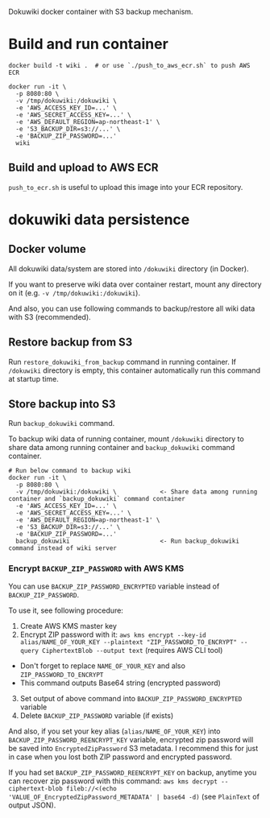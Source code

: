 Dokuwiki docker container with S3 backup mechanism.

# Build and run container

```
docker build -t wiki .  # or use `./push_to_aws_ecr.sh` to push AWS ECR

docker run -it \
  -p 8080:80 \
  -v /tmp/dokuwiki:/dokuwiki \
  -e 'AWS_ACCESS_KEY_ID=...' \
  -e 'AWS_SECRET_ACCESS_KEY=...' \
  -e 'AWS_DEFAULT_REGION=ap-northeast-1' \
  -e 'S3_BACKUP_DIR=s3://...' \
  -e 'BACKUP_ZIP_PASSWORD=...'
  wiki
```

## Build and upload to AWS ECR

`push_to_ecr.sh` is useful to upload this image into your ECR repository.


# dokuwiki data persistence

## Docker volume

All dokuwiki data/system are stored into `/dokuwiki` directory (in Docker).

If you want to preserve wiki data over container restart, mount any directory on it (e.g. `-v /tmp/dokuwiki:/dokuwiki`).

And also, you can use following commands to backup/restore all wiki data with S3 (recommended).

## Restore backup from S3

Run `restore_dokuwiki_from_backup` command in running container. If `/dokuwiki` directory is empty, this container automatically run this command at startup time.

## Store backup into S3

Run `backup_dokuwiki` command.

To backup wiki data of running container, mount `/dokuwiki` directory to share data among running container and `backup_dokuwiki` command container.

```
# Run below command to backup wiki
docker run -it \
  -p 8080:80 \
  -v /tmp/dokuwiki:/dokuwiki \            <- Share data among running container and `backup_dokuwiki` command container
  -e 'AWS_ACCESS_KEY_ID=...' \
  -e 'AWS_SECRET_ACCESS_KEY=...' \
  -e 'AWS_DEFAULT_REGION=ap-northeast-1' \
  -e 'S3_BACKUP_DIR=s3://...' \
  -e 'BACKUP_ZIP_PASSWORD=...'
  backup_dokuwiki                         <- Run backup_dokuwiki command instead of wiki server
```

### Encrypt `BACKUP_ZIP_PASSWORD` with AWS KMS

You can use `BACKUP_ZIP_PASSWORD_ENCRYPTED` variable instead of `BACKUP_ZIP_PASSWORD`.

To use it, see following procedure:

1. Create AWS KMS master key
2. Encrypt ZIP password with it: `aws kms encrypt --key-id alias/NAME_OF_YOUR_KEY --plaintext "ZIP_PASSWORD_TO_ENCRYPT" --query CiphertextBlob --output text` (requires AWS CLI tool)
  - Don't forget to replace `NAME_OF_YOUR_KEY` and also `ZIP_PASSWORD_TO_ENCRYPT`
  - This command outputs Base64 string (encrypted password)
3. Set output of above command into `BACKUP_ZIP_PASSWORD_ENCRYPTED` variable
4. Delete `BACKUP_ZIP_PASSWORD` variable (if exists)

And also, if you set your key alias (`alias/NAME_OF_YOUR_KEY`) into `BACKUP_ZIP_PASSWORD_REENCRYPT_KEY` variable, encrypted zip password will be saved into `EncryptedZipPassword` S3 metadata. I recommend this for just in case when you lost both ZIP password and encrypted password.

If you had set `BACKUP_ZIP_PASSWORD_REENCRYPT_KEY` on backup, anytime you can recover zip password with this command: `aws kms decrypt --ciphertext-blob fileb://<(echo 'VALUE_OF_EncryptedZipPassword_METADATA' | base64 -d)` (see `PlainText` of output JSON).
